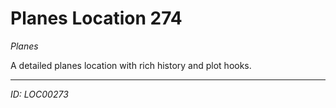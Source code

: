 # Planes Location 274

*Planes*

A detailed planes location with rich history and plot hooks.

---
*ID: LOC00273*